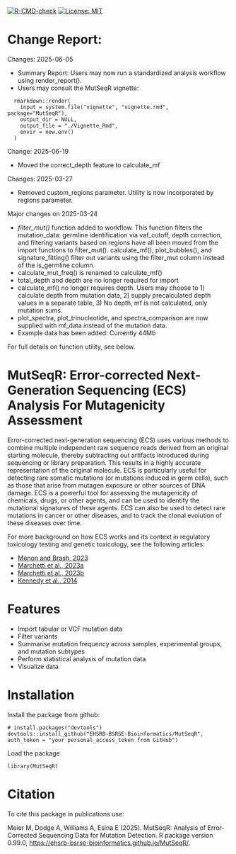 <!-- badges: start -->
  [![R-CMD-check](https://github.com/EHSRB-BSRSE-Bioinformatics/duplex-sequencing/actions/workflows/R-CMD-check.yaml/badge.svg)](https://github.com/EHSRB-BSRSE-Bioinformatics/duplex-sequencing/actions/workflows/R-CMD-check.yaml)
  [![License: MIT](https://img.shields.io/badge/license-MIT-blue.svg)](LICENSE)
  <!-- badges: end -->
  
# Change Report:
Changes: 2025-06-05
- Summary Report: Users may now run a standardized analysis workflow using render_report().
- Users may consult the MutSeqR vignette:

```{r}
  rmarkdown::render(
    input = system.file("vignette", "vignette.rmd", package="MutSeqR"),
    output_dir = NULL,
    output_file = "./Vignette_Rmd",
    envir = new.env()
  )
```

Change: 2025-06-19
- Moved the correct_depth feature to calculate_mf

Changes: 2025-03-27
- Removed custom_regions parameter. Utility is now incorporated by regions parameter.

Major changes on 2025-03-24
- *filter_mut()* function added to workflow. This function filters the mutation_data: germline identification via vaf_cutoff, depth correction, and filtering variants based on regions have all been moved from the import functions to filter_mut(). calculate_mf(), plot_bubbles(), and signature_fitting() filter out variants using the filter_mut column instead of the is_germline column.
- calculate_mut_freq() is renamed to calculate_mf()
- total_depth and depth are no longer required for import
- calculate_mf() no longer requires depth. Users may choose to 1) calculate depth from mutation data, 2) supply precalculated depth values in a separate table, 3) No depth, mf is not calculated, only mutation sums.
- plot_spectra, plot_trinucleotide, and spectra_comparison are now supplied with mf_data instead of the mutation data.
- Example data has been added: Currently 44Mb

  
For full details on function utility, see below.

# MutSeqR: Error-corrected Next-Generation Sequencing (ECS) Analysis For Mutagenicity Assessment

Error-corrected next-generation sequencing (ECS) uses various methods to combine multiple independent raw sequence reads derived from an original starting molecule, thereby subtracting out artifacts introduced during sequencing or library preparation. This results in a highly accurate representation of the original molecule. ECS is particularly useful for detecting rare somatic mutations (or mutations induced in germ cells), such as those that arise from mutagen exposure or other sources of DNA damage. ECS is a powerful tool for assessing the mutagenicity of chemicals, drugs, or other agents, and can be used to identify the mutational signatures of these agents. ECS can also be used to detect rare mutations in cancer or other diseases, and to track the clonal evolution of these diseases over time.

For more background on how ECS works and its context in regulatory toxicology testing and genetic toxicology, see the following articles:
- [Menon and Brash, 2023](10.1016/j.mrrev.2023.108471)
- [Marchetti et al., 2023a](https://doi.org/10.1038/d41573-023-00014-y)
- [Marchetti et al., 2023b](https://doi.org/10.1016/j.mrrev.2023.108466)
- [Kennedy et al., 2014](https://doi.org/10.1038/nprot.2014.170)

# Features
 - Import tabular or VCF mutation data
 - Filter variants
 - Summarise mutation frequency across samples, experimental groups, and mutation subtypes
 - Perform statistical analysis of mutation data
 - Visualize data

# Installation

Install the package from github:

```{r}
# install.packages("devtools")
devtools::install_github("EHSRB-BSRSE-Bioinformatics/MutSeqR", auth_token = "your personal_access_token from GitHub")
```

Load the package
```{r}
library(MutSeqR)
```

# Citation
To cite this package in publications use:

Meier M, Dodge A, Williams A, Esina E (2025). MutSeqR: Analysis of Error-Corrected Sequencing Data for Mutation Detection. R package version 0.99.0, https://ehsrb-bsrse-bioinformatics.github.io/MutSeqR/.